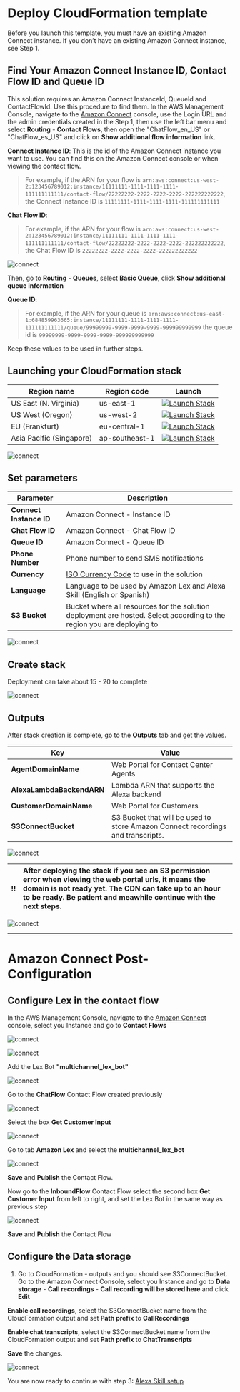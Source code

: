 # Deploy CloudFormation template 

Before you launch this template, you must have an existing Amazon Connect instance. If you don’t have an existing Amazon Connect instance, see Step 1.

## Find Your Amazon Connect Instance ID, Contact Flow ID and Queue ID

This solution requires an Amazon Connect InstanceId, QueueId and ContactFlowId. Use this procedure to find them.
In the AWS Management Console, navigate to the [Amazon Connect](https://console.aws.amazon.com/connect) console, use the Login URL and the admin credentials created in the Step 1, then use the left bar menu and select  **Routing** - **Contact Flows**, then open the "ChatFlow_en_US" or "ChatFlow_es_US" and click on **Show additional flow information** link.

**Connect Instance ID**: This is the id of the Amazon Connect instance you want to use. You can find this on the Amazon Connect console or when viewing the contact flow. 

> For example, if the ARN for your flow is ```arn:aws:connect:us-west-2:123456789012:instance/11111111-1111-1111-1111-111111111111/contact-flow/22222222-2222-2222-2222-222222222222```, the Connect Instance ID is ```11111111-1111-1111-1111-111111111111```

**Chat Flow ID**: 

> For example, if the ARN for your flow is ```arn:aws:connect:us-west-2:123456789012:instance/11111111-1111-1111-1111-111111111111/contact-flow/22222222-2222-2222-2222-222222222222```, the Chat Flow ID is ```22222222-2222-2222-2222-222222222222```

![connect](./images/Picture_info.png)

Then, go to **Routing** - **Queues**, select **Basic Queue**, click **Show additional queue information**

**Queue ID**: 

> For example, if the ARN for your queue is ```arn:aws:connect:us-east-1:684859963665:instance/11111111-1111-1111-1111-111111111111/queue/99999999-9999-9999-9999-999999999999``` the queue id is ```99999999-9999-9999-9999-999999999999```

Keep these values to be used in further steps.

## Launching your CloudFormation stack

Region name | Region code | Launch
--- | --- | ---
US East (N. Virginia) | us-east-1 | [![Launch Stack](https://cdn.rawgit.com/buildkite/cloudformation-launch-stack-button-svg/master/launch-stack.svg)](https://us-east-1.console.aws.amazon.com/cloudformation/home#/stacks/new?stackName=MultiChannelCustomerEngagement&templateURL=https://multichannel-customer-engagement-us-east-1.s3.amazonaws.com/cloudformation/mainTemplate.yaml)
US West (Oregon) | us-west-2 | [![Launch Stack](https://cdn.rawgit.com/buildkite/cloudformation-launch-stack-button-svg/master/launch-stack.svg)](https://us-west-2.console.aws.amazon.com/cloudformation/home#/stacks/new?stackName=MultiChannelCustomerEngagement&templateURL=https://multichannel-customer-engagement-us-west-2.s3.amazonaws.com/cloudformation/mainTemplate.yaml)
EU (Frankfurt) | eu-central-1 | [![Launch Stack](https://cdn.rawgit.com/buildkite/cloudformation-launch-stack-button-svg/master/launch-stack.svg)](https://eu-central-1.console.aws.amazon.com/cloudformation/home#/stacks/new?stackName=MultiChannelCustomerEngagement&templateURL=https://multichannel-customer-engagement-eu-central-1.s3.eu-central-1.amazonaws.com/cloudformation/mainTemplate.yaml)
Asia Pacific (Singapore) | ap-southeast-1 | [![Launch Stack](https://cdn.rawgit.com/buildkite/cloudformation-launch-stack-button-svg/master/launch-stack.svg)](https://ap-southeast-1.console.aws.amazon.com/cloudformation/home#/stacks/new?stackName=MultiChannelCustomerEngagement&templateURL=https://multichannel-customer-engagement-ap-southeast-1.s3.amazonaws.com/cloudformation/mainTemplate.yaml)  

![connect](./images/image%20(20).png)

## Set parameters

Parameter | Description |
--- | --- | 
**Connect Instance ID** | Amazon Connect - Instance ID |
**Chat Flow ID**| Amazon Connect - Chat Flow ID |
**Queue ID**| Amazon Connect - Queue ID |
**Phone Number** | Phone number to send SMS notifications |
**Currency** | [ISO Currency Code](https://en.wikipedia.org/wiki/ISO_4217#Active_codes) to use in the solution |
**Language** | Language to be used by Amazon Lex and Alexa Skill (English or Spanish) |
**S3 Bucket** | Bucket where all resources for the solution deployment are hosted. Select according to the region you are deploying to |


![connect](./images/Cloudformation_Setup.png)

## Create stack

Deployment can take about 15 - 20 to complete

![connect](./images/image%20(22).png)

## Outputs 

After stack creation is complete, go to the **Outputs** tab and get the values.

Key | Value |
--- | --- | 
**AgentDomainName** | Web Portal for Contact Center Agents |
**AlexaLambdaBackendARN** | Lambda ARN that supports the Alexa backend |
**CustomerDomainName** | Web Portal for Customers |
**S3ConnectBucket** | S3 Bucket that will be used to store Amazon Connect recordings and transcripts. |

![connect](./images/Outputs.png)

:bangbang: | After deploying the stack if you see an S3 permission error when viewing the web portal urls, it means the domain is not ready yet. The CDN can take up to an hour to be ready. Be patient and meawhile continue with the next steps.
:---: | :---

![connect](./images/image%20(24).png)

---
# Amazon Connect Post-Configuration

## Configure Lex in the contact flow

In the AWS Management Console, navigate to the [Amazon Connect](https://console.aws.amazon.com/connect) console, select you Instance and go to **Contact Flows**

![connect](./images/image%20(25).png)

![connect](./images/image%20(27).png)

Add the Lex Bot **"multichannel_lex_bot"**

![connect](./images/image%20(28).png)

Go to the **ChatFlow** Contact Flow created previously

![connect](./images/image%20(31_2).png)

Select the box **Get Customer Input**

![connect](./images/image%20(32).png)

Go to tab **Amazon Lex** and select the **multichannel_lex_bot**

![connect](./images/image%20(34).png)

**Save** and **Publish** the Contact Flow.

Now go to the **InboundFlow** Contact Flow select the second box **Get Customer Input** from left to right, and set the Lex Bot in the same way as previous step

![connect](./images/image%20(35).png)

**Save** and **Publish** the Contact Flow

## Configure the Data storage

1. Go to CloudFormation - outputs and you should see S3ConnectBucket. Go to the Amazon Connect Console, select you Instance and go to **Data storage** - **Call recordings** - **Call recording will be stored here** and click **Edit**

**Enable call recordings**, select the S3ConnectBucket name from the CloudFormation output and set **Path prefix** to **CallRecordings**

**Enable chat transcripts**, select the S3ConnectBucket name from the CloudFormation output and set **Path prefix** to **ChatTranscripts**

**Save** the changes.

![connect](./images/image-datastorage.png)

You are now ready to continue with step 3: [Alexa Skill setup](../03_AlexaSkill/README.md)
